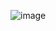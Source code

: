 ![image](https://github.com/danielaharon8988/JiraJenkinsIntegration/assets/157954544/cf0a33af-b4c6-4c92-954e-d1d9decf4c79)
